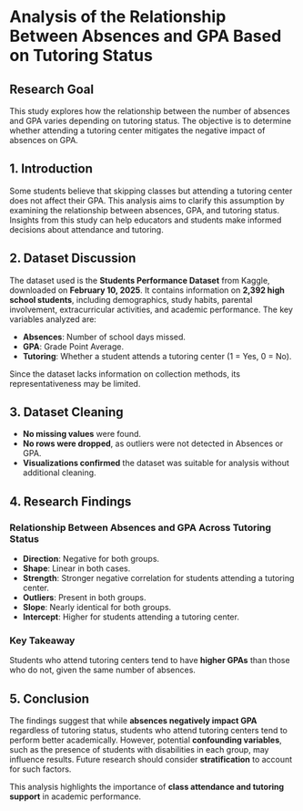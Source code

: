 # Analysis of the Relationship Between Absences and GPA Based on Tutoring Status

## Research Goal

This study explores how the relationship between the number of absences and GPA varies depending on tutoring status. The objective is to determine whether attending a tutoring center mitigates the negative impact of absences on GPA.

## 1. Introduction

Some students believe that skipping classes but attending a tutoring center does not affect their GPA. This analysis aims to clarify this assumption by examining the relationship between absences, GPA, and tutoring status. Insights from this study can help educators and students make informed decisions about attendance and tutoring.

## 2. Dataset Discussion

The dataset used is the **Students Performance Dataset** from Kaggle, downloaded on **February 10, 2025**. It contains information on **2,392 high school students**, including demographics, study habits, parental involvement, extracurricular activities, and academic performance. The key variables analyzed are:

- **Absences**: Number of school days missed.
- **GPA**: Grade Point Average.
- **Tutoring**: Whether a student attends a tutoring center (1 = Yes, 0 = No).

Since the dataset lacks information on collection methods, its representativeness may be limited.

## 3. Dataset Cleaning

- **No missing values** were found.
- **No rows were dropped**, as outliers were not detected in Absences or GPA.
- **Visualizations confirmed** the dataset was suitable for analysis without additional cleaning.

## 4. Research Findings

### Relationship Between Absences and GPA Across Tutoring Status

- **Direction**: Negative for both groups.
- **Shape**: Linear in both cases.
- **Strength**: Stronger negative correlation for students attending a tutoring center.
- **Outliers**: Present in both groups.
- **Slope**: Nearly identical for both groups.
- **Intercept**: Higher for students attending a tutoring center.

### Key Takeaway

Students who attend tutoring centers tend to have **higher GPAs** than those who do not, given the same number of absences.

## 5. Conclusion

The findings suggest that while **absences negatively impact GPA** regardless of tutoring status, students who attend tutoring centers tend to perform better academically. However, potential **confounding variables**, such as the presence of students with disabilities in each group, may influence results. Future research should consider **stratification** to account for such factors.

This analysis highlights the importance of **class attendance and tutoring support** in academic performance.
